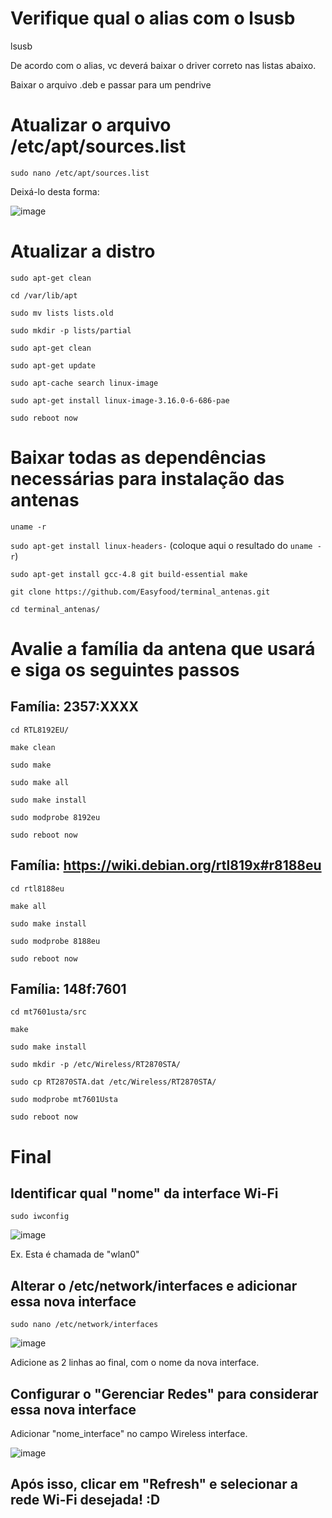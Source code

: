 # Verifique qual o alias com o lsusb
lsusb

De acordo com o alias, vc deverá baixar o driver correto nas listas abaixo.

Baixar o arquivo .deb e passar para um pendrive

# Atualizar o arquivo /etc/apt/sources.list

`sudo nano /etc/apt/sources.list`

Deixá-lo desta forma:

![image](https://github.com/Easyfood/nutrebem-terminal-linux/assets/10848224/33922cc2-08b4-42d7-8467-d2d05699c5e3)

# Atualizar a distro
`sudo apt-get clean`

`cd /var/lib/apt`

`sudo mv lists lists.old`

`sudo mkdir -p lists/partial`

`sudo apt-get clean`

`sudo apt-get update`

`sudo apt-cache search linux-image`

`sudo apt-get install linux-image-3.16.0-6-686-pae`

`sudo reboot now`

# Baixar todas as dependências necessárias para instalação das antenas

`uname -r`

`sudo apt-get install linux-headers-` (coloque aqui o resultado do `uname -r`)

`sudo apt-get install gcc-4.8 git build-essential make`

`git clone https://github.com/Easyfood/terminal_antenas.git`

`cd terminal_antenas/`

# Avalie a família da antena que usará e siga os seguintes passos
 
##  Família: 2357:XXXX

`cd RTL8192EU/`

`make clean`

`sudo make`

`sudo make all`

`sudo make install`

`sudo modprobe 8192eu`

`sudo reboot now`

## Família: https://wiki.debian.org/rtl819x#r8188eu

`cd rtl8188eu`

`make all`

`sudo make install`

`sudo modprobe 8188eu`

`sudo reboot now`

## Família: 148f:7601

`cd mt7601usta/src `

`make`

`sudo make install`

`sudo mkdir -p /etc/Wireless/RT2870STA/`

`sudo cp RT2870STA.dat /etc/Wireless/RT2870STA/`

`sudo modprobe mt7601Usta`

`sudo reboot now`

# Final

## Identificar qual "nome" da interface Wi-Fi

`sudo iwconfig`

![image](https://github.com/Easyfood/terminal_antenas/assets/10848224/d479aa67-975d-485c-9364-d90c17c7d54a)

Ex. Esta é chamada de "wlan0"

## Alterar o /etc/network/interfaces e adicionar essa nova interface

`sudo nano /etc/network/interfaces`

![image](https://github.com/Easyfood/terminal_antenas/assets/10848224/3cb2da43-9659-4c71-9500-cf5430638b24)

Adicione as 2 linhas ao final, com o nome da nova interface.

## Configurar o "Gerenciar Redes" para considerar essa nova interface

Adicionar "nome_interface" no campo Wireless interface.

![image](https://github.com/Easyfood/terminal_antenas/assets/10848224/b5ba3202-577a-4d46-8b79-37b9541ac3b2)

## Após isso, clicar em "Refresh" e selecionar a rede Wi-Fi desejada! :D

